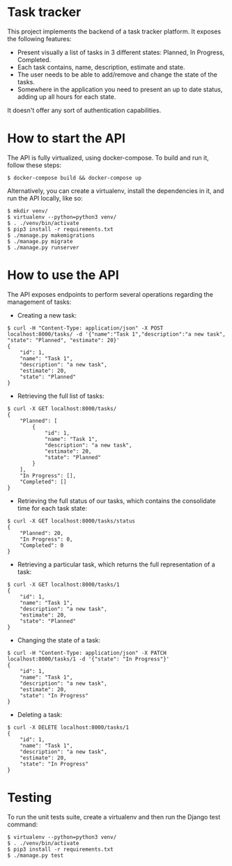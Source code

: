 # Task tracker

This project implements the backend of a task tracker platform. It exposes the following features:

* Present visually a list of tasks in 3 different states: Planned, In Progress, Completed.
* Each task contains, name, description, estimate and state.
* The user needs to be able to add/remove and change the state of the tasks.
* Somewhere in the application you need to present an up to date status, adding up all hours for each state.

It doesn't offer any sort of authentication capabilities.

# How to start the API

The API is fully virtualized, using docker-compose. To build and run it, follow these steps:

```shell
$ docker-compose build && docker-compose up
```

Alternatively, you can create a virtualenv, install the dependencies in it, and run the API locally, like so:

```shell
$ mkdir venv/
$ virtualenv --python=python3 venv/
$ . ./venv/bin/activate
$ pip3 install -r requirements.txt
$ ./manage.py makemigrations
$ ./manage.py migrate
$ ./manage.py runserver
```

# How to use the API

The API exposes endpoints to perform several operations regarding the management of tasks:

- Creating a new task:

```shell
$ curl -H "Content-Type: application/json" -X POST localhost:8000/tasks/ -d '{"name":"Task 1","description":"a new task", "state": "Planned", "estimate": 20}'
{
    "id": 1,
    "name": "Task 1",
    "description": "a new task",
    "estimate": 20,
    "state": "Planned"
}
```

- Retrieving the full list of tasks:

```shell
$ curl -X GET localhost:8000/tasks/
{
    "Planned": [
        {
            "id": 1,
            "name": "Task 1",
            "description": "a new task",
            "estimate": 20,
            "state": "Planned"
        }
    ],
    "In Progress": [],
    "Completed": []
}
```

- Retrieving the full status of our tasks, which contains the consolidate time for each task state:

```shell
$ curl -X GET localhost:8000/tasks/status
{
    "Planned": 20,
    "In Progress": 0,
    "Completed": 0
}
```

- Retrieving a particular task, which returns the full representation of a task:

```shell
$ curl -X GET localhost:8000/tasks/1
{
    "id": 1,
    "name": "Task 1",
    "description": "a new task",
    "estimate": 20,
    "state": "Planned"
}
```

- Changing the state of a task:

```shell
$ curl -H "Content-Type: application/json" -X PATCH localhost:8000/tasks/1 -d '{"state": "In Progress"}'
{
    "id": 1,
    "name": "Task 1",
    "description": "a new task",
    "estimate": 20,
    "state": "In Progress"
}
```

- Deleting a task:

```shell
$ curl -X DELETE localhost:8000/tasks/1
{
    "id": 1,
    "name": "Task 1",
    "description": "a new task",
    "estimate": 20,
    "state": "In Progress"
}
```

# Testing

To run the unit tests suite, create a virtualenv and then run the Django test command:

```shell
$ virtualenv --python=python3 venv/
$ . ./venv/bin/activate
$ pip3 install -r requirements.txt
$ ./manage.py test
```
